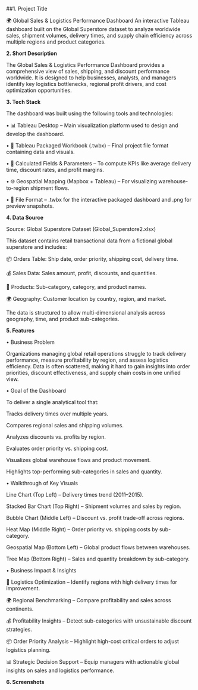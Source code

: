##1. Project Title

🌍 Global Sales & Logistics Performance Dashboard
An interactive Tableau dashboard built on the Global Superstore dataset to analyze worldwide sales, shipment volumes, delivery times, and supply chain efficiency across multiple regions and product categories.


**2. Short Description**

The Global Sales & Logistics Performance Dashboard provides a comprehensive view of sales, shipping, and discount performance worldwide. It is designed to help businesses, analysts, and managers identify key logistics bottlenecks, regional profit drivers, and cost optimization opportunities.


**3. Tech Stack**

The dashboard was built using the following tools and technologies:

• 📊 Tableau Desktop – Main visualization platform used to design and develop the dashboard.

• 📂 Tableau Packaged Workbook (.twbx) – Final project file format containing data and visuals.

• 📝 Calculated Fields & Parameters – To compute KPIs like average delivery time, discount rates, and profit margins.

• 🌐 Geospatial Mapping (Mapbox + Tableau) – For visualizing warehouse-to-region shipment flows.

• 📁 File Format – .twbx for the interactive packaged dashboard and .png for preview snapshots.



**4. Data Source**

Source: Global Superstore Dataset (Global_Superstore2.xlsx)

This dataset contains retail transactional data from a fictional global superstore and includes:

📦 Orders Table: Ship date, order priority, shipping cost, delivery time.

💰 Sales Data: Sales amount, profit, discounts, and quantities.

🛒 Products: Sub-category, category, and product names.

🌍 Geography: Customer location by country, region, and market.

The data is structured to allow multi-dimensional analysis across geography, time, and product sub-categories.




**5. Features**


• Business Problem

Organizations managing global retail operations struggle to track delivery performance, measure profitability by region, and assess logistics efficiency. Data is often scattered, making it hard to gain insights into order priorities, discount effectiveness, and supply chain costs in one unified view.



• Goal of the Dashboard

To deliver a single analytical tool that:

Tracks delivery times over multiple years.

Compares regional sales and shipping volumes.

Analyzes discounts vs. profits by region.

Evaluates order priority vs. shipping cost.

Visualizes global warehouse flows and product movement.

Highlights top-performing sub-categories in sales and quantity.



• Walkthrough of Key Visuals

Line Chart (Top Left) – Delivery times trend (2011–2015).

Stacked Bar Chart (Top Right) – Shipment volumes and sales by region.

Bubble Chart (Middle Left) – Discount vs. profit trade-off across regions.

Heat Map (Middle Right) – Order priority vs. shipping costs by sub-category.

Geospatial Map (Bottom Left) – Global product flows between warehouses.

Tree Map (Bottom Right) – Sales and quantity breakdown by sub-category.



• Business Impact & Insights

🚚 Logistics Optimization – Identify regions with high delivery times for improvement.

🌍 Regional Benchmarking – Compare profitability and sales across continents.

💰 Profitability Insights – Detect sub-categories with unsustainable discount strategies.

📦 Order Priority Analysis – Highlight high-cost critical orders to adjust logistics planning.

📊 Strategic Decision Support – Equip managers with actionable global insights on sales and logistics performance.






**6. Screenshots**
